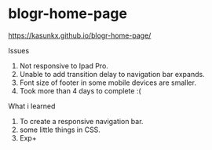 # blogr-home-page
https://kasunkx.github.io/blogr-home-page/


Issues 

1. Not responsive to Ipad Pro.
2. Unable to add transition delay to navigation bar expands.
3. Font size of footer in some mobile devices are smaller.
4. Took more than 4 days to complete :(

What i learned 

1. To create a responsive navigation bar.
2. some little things in CSS.
3. Exp+
